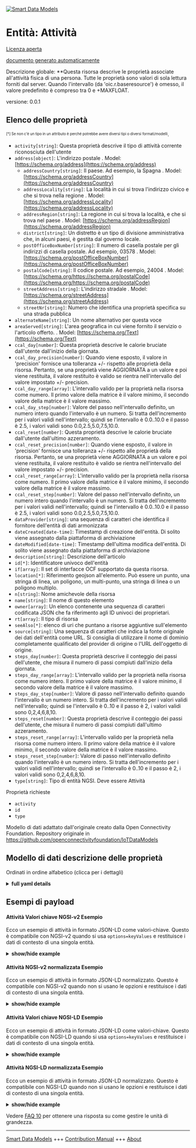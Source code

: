 <!-- 10-Header -->    
[![Smart Data Models](https://smartdatamodels.org/wp-content/uploads/2022/01/SmartDataModels_logo.png "Logo")](https://smartdatamodels.org)    
Entità: Attività    
================<!-- /10-Header -->    
<!-- 15-License -->    
[Licenza aperta](https://github.com/smart-data-models//dataModel.OCF/blob/master/Activity/LICENSE.md)    
[documento generato automaticamente](https://docs.google.com/presentation/d/e/2PACX-1vTs-Ng5dIAwkg91oTTUdt8ua7woBXhPnwavZ0FxgR8BsAI_Ek3C5q97Nd94HS8KhP-r_quD4H0fgyt3/pub?start=false&loop=false&delayms=3000#slide=id.gb715ace035_0_60)    
<!-- /15-License -->    
<!-- 20-Description -->    
Descrizione globale: **Questa risorsa descrive le proprietà associate all'attività fisica di una persona. Tutte le proprietà sono valori di sola lettura forniti dal server. Quando l'intervallo (da 'oic.r.baseresource') è omesso, il valore predefinito è compreso tra 0 e +MAXFLOAT.    
versione: 0.0.1    
<!-- /20-Description -->    
<!-- 30-PropertiesList -->    
## Elenco delle proprietà    
<sup><sub>[*] Se non c'è un tipo in un attributo è perché potrebbe avere diversi tipi o diversi formati/modelli</sub></sup>.    
- `activity[string]`: Questa proprietà descrive il tipo di attività corrente riconosciuta dell'utente  - `address[object]`: L'indirizzo postale  . Model: [https://schema.org/address](https://schema.org/address)	- `addressCountry[string]`: Il paese. Ad esempio, la Spagna  . Model: [https://schema.org/addressCountry](https://schema.org/addressCountry)    
	- `addressLocality[string]`: La località in cui si trova l'indirizzo civico e che si trova nella regione  . Model: [https://schema.org/addressLocality](https://schema.org/addressLocality)    
	- `addressRegion[string]`: La regione in cui si trova la località, e che si trova nel paese  . Model: [https://schema.org/addressRegion](https://schema.org/addressRegion)    
	- `district[string]`: Un distretto è un tipo di divisione amministrativa che, in alcuni paesi, è gestita dal governo locale.      
	- `postOfficeBoxNumber[string]`: Il numero di casella postale per gli indirizzi di casella postale. Ad esempio, 03578  . Model: [https://schema.org/postOfficeBoxNumber](https://schema.org/postOfficeBoxNumber)    
	- `postalCode[string]`: Il codice postale. Ad esempio, 24004  . Model: [https://schema.org/https://schema.org/postalCode](https://schema.org/https://schema.org/postalCode)    
	- `streetAddress[string]`: L'indirizzo stradale  . Model: [https://schema.org/streetAddress](https://schema.org/streetAddress)    
	- `streetNr[string]`: Numero che identifica una proprietà specifica su una strada pubblica      
- `alternateName[string]`: Un nome alternativo per questa voce  - `areaServed[string]`: L'area geografica in cui viene fornito il servizio o l'articolo offerto.  . Model: [https://schema.org/Text](https://schema.org/Text)- `ccal_day[number]`: Questa proprietà descrive le calorie bruciate dall'utente dall'inizio della giornata.  - `ccal_day_precision[number]`: Quando viene esposto, il valore in 'precision' fornisce una tolleranza +/- rispetto alle proprietà della risorsa. Pertanto, se una proprietà viene AGGIORNATA a un valore e poi viene restituita, il valore restituito è valido se rientra nell'intervallo del valore impostato +/- precision.  - `ccal_day_range[array]`: L'intervallo valido per la proprietà nella risorsa come numero. Il primo valore della matrice è il valore minimo, il secondo valore della matrice è il valore massimo.  - `ccal_day_step[number]`: Valore del passo nell'intervallo definito, un numero intero quando l'intervallo è un numero.  Si tratta dell'incremento per i valori validi nell'intervallo; quindi se l'intervallo è 0.0..10.0 e il passo è 2.5, i valori validi sono 0.0,2.5,5.0,7.5,10.0.  - `ccal_reset[number]`: Questa proprietà descrive le calorie bruciate dall'utente dall'ultimo azzeramento.  - `ccal_reset_precision[number]`: Quando viene esposto, il valore in 'precision' fornisce una tolleranza +/- rispetto alle proprietà della risorsa. Pertanto, se una proprietà viene AGGIORNATA a un valore e poi viene restituita, il valore restituito è valido se rientra nell'intervallo del valore impostato +/- precision.  - `ccal_reset_range[array]`: L'intervallo valido per la proprietà nella risorsa come numero. Il primo valore della matrice è il valore minimo, il secondo valore della matrice è il valore massimo.  - `ccal_reset_step[number]`: Valore del passo nell'intervallo definito, un numero intero quando l'intervallo è un numero.  Si tratta dell'incremento per i valori validi nell'intervallo; quindi se l'intervallo è 0.0..10.0 e il passo è 2.5, i valori validi sono 0.0,2.5,5.0,7.5,10.0.  - `dataProvider[string]`: una sequenza di caratteri che identifica il fornitore dell'entità di dati armonizzata  - `dateCreated[date-time]`: Timestamp di creazione dell'entità. Di solito viene assegnato dalla piattaforma di archiviazione  - `dateModified[date-time]`: Timestamp dell'ultima modifica dell'entità. Di solito viene assegnato dalla piattaforma di archiviazione  - `description[string]`: Descrizione dell'articolo  - `id[*]`: Identificatore univoco dell'entità  - `if[array]`: Il set di interfacce OCF supportato da questa risorsa.  - `location[*]`: Riferimento geojson all'elemento. Può essere un punto, una stringa di linea, un poligono, un multi-punto, una stringa di linea o un poligono multiplo.  - `n[string]`: Nome amichevole della risorsa  - `name[string]`: Il nome di questo elemento  - `owner[array]`: Un elenco contenente una sequenza di caratteri codificata JSON che fa riferimento agli ID univoci dei proprietari.  - `rt[array]`: Il tipo di risorsa  - `seeAlso[*]`: elenco di uri che puntano a risorse aggiuntive sull'elemento  - `source[string]`: Una sequenza di caratteri che indica la fonte originale dei dati dell'entità come URL. Si consiglia di utilizzare il nome di dominio completamente qualificato del provider di origine o l'URL dell'oggetto di origine.  - `steps_day[number]`: Questa proprietà descrive il conteggio dei passi dell'utente, che misura il numero di passi compiuti dall'inizio della giornata.  - `steps_day_range[array]`: L'intervallo valido per la proprietà nella risorsa come numero intero. Il primo valore della matrice è il valore minimo, il secondo valore della matrice è il valore massimo.  - `steps_day_step[number]`: Valore di passo nell'intervallo definito quando l'intervallo è un numero intero.  Si tratta dell'incremento per i valori validi nell'intervallo; quindi se l'intervallo è 0..10 e il passo è 2, i valori validi sono 0,2,4,6,8,10.  - `steps_reset[number]`: Questa proprietà descrive il conteggio dei passi dell'utente, che misura il numero di passi compiuti dall'ultimo azzeramento.  - `steps_reset_range[array]`: L'intervallo valido per la proprietà nella risorsa come numero intero. Il primo valore della matrice è il valore minimo, il secondo valore della matrice è il valore massimo.  - `steps_reset_step[number]`: Valore di passo nell'intervallo definito quando l'intervallo è un numero intero.  Si tratta dell'incremento per i valori validi nell'intervallo; quindi se l'intervallo è 0..10 e il passo è 2, i valori validi sono 0,2,4,6,8,10.  - `type[string]`: Tipo di entità NGSI. Deve essere Attività  <!-- /30-PropertiesList -->    
<!-- 35-RequiredProperties -->    
Proprietà richieste    
- `activity`  - `id`  - `type`  <!-- /35-RequiredProperties -->    
<!-- 40-RequiredProperties -->    
Modello di dati adattato dall'originale creato dalla Open Connectivity Foundation. Repository originale in https://github.com/openconnectivityfoundation/IoTDataModels    
<!-- /40-RequiredProperties -->    
<!-- 50-DataModelHeader -->    
## Modello di dati descrizione delle proprietà    
Ordinati in ordine alfabetico (clicca per i dettagli)    
<!-- /50-DataModelHeader -->    
<!-- 60-ModelYaml -->    
<details><summary><strong>full yaml details</strong></summary>      
```yaml    
Activity:      
  description: This Resource describes the Properties associated with a person's physical activity. All Properties are read-only values that are provided by the server. When range (from 'oic.r.baseresource') is omitted the default is 0 to +MAXFLOAT.      
  properties:      
    activity:      
      description: This Property describes the recognized current activity type of user      
      enum:      
        - sleep      
        - sit      
        - stand      
        - walk      
        - run      
        - unknown      
      readOnly: true      
      type: string      
      x-ngsi:      
        type: Property      
    address:      
      description: The mailing address      
      properties:      
        addressCountry:      
          description: 'The country. For example, Spain'      
          type: string      
          x-ngsi:      
            model: https://schema.org/addressCountry      
            type: Property      
        addressLocality:      
          description: 'The locality in which the street address is, and which is in the region'      
          type: string      
          x-ngsi:      
            model: https://schema.org/addressLocality      
            type: Property      
        addressRegion:      
          description: 'The region in which the locality is, and which is in the country'      
          type: string      
          x-ngsi:      
            model: https://schema.org/addressRegion      
            type: Property      
        district:      
          description: 'A district is a type of administrative division that, in some countries, is managed by the local government'      
          type: string      
          x-ngsi:      
            type: Property      
        postOfficeBoxNumber:      
          description: 'The post office box number for PO box addresses. For example, 03578'      
          type: string      
          x-ngsi:      
            model: https://schema.org/postOfficeBoxNumber      
            type: Property      
        postalCode:      
          description: 'The postal code. For example, 24004'      
          type: string      
          x-ngsi:      
            model: https://schema.org/https://schema.org/postalCode      
            type: Property      
        streetAddress:      
          description: The street address      
          type: string      
          x-ngsi:      
            model: https://schema.org/streetAddress      
            type: Property      
        streetNr:      
          description: Number identifying a specific property on a public street      
          type: string      
          x-ngsi:      
            type: Property      
      type: object      
      x-ngsi:      
        model: https://schema.org/address      
        type: Property      
    alternateName:      
      description: An alternative name for this item      
      type: string      
      x-ngsi:      
        type: Property      
    areaServed:      
      description: The geographic area where a service or offered item is provided      
      type: string      
      x-ngsi:      
        model: https://schema.org/Text      
        type: Property      
    ccal_day:      
      description: This Property describes the burned off calories of user since the beginning of the day      
      minimum: 0.0      
      readOnly: true      
      type: number      
      x-ngsi:      
        type: Property      
    ccal_day_precision:      
      description: 'When exposed the value in ''precision'' provides a +/- tolerance against the Properties in the Resource. Thus if a Property is UPDATED to a value and that Property then RETRIEVED, the RETRIEVED value is valid if in the range of the set value +/- precision'      
      readOnly: true      
      type: number      
      x-ngsi:      
        type: Property      
    ccal_day_range:      
      description: 'The valid range for the Property in the Resource as a number. The first value in the array is the minimum value, the second value in the array is the maximum value'      
      items:      
        type: number      
      maxItems: 2      
      minItems: 2      
      readOnly: true      
      type: array      
      x-ngsi:      
        type: Property      
    ccal_day_step:      
      description: 'Step value across the defined range an integer when the range is a number.  This is the increment for valid values across the range; so if range is 0.0..10.0 and step is 2.5 then valid values are 0.0,2.5,5.0,7.5,10.0'      
      readOnly: true      
      type: number      
      x-ngsi:      
        type: Property      
    ccal_reset:      
      description: This Property describes the burned off calories of user since the last reset      
      minimum: 0.0      
      readOnly: true      
      type: number      
      x-ngsi:      
        type: Property      
    ccal_reset_precision:      
      description: 'When exposed the value in ''precision'' provides a +/- tolerance against the Properties in the Resource. Thus if a Property is UPDATED to a value and that Property then RETRIEVED, the RETRIEVED value is valid if in the range of the set value +/- precision'      
      readOnly: true      
      type: number      
      x-ngsi:      
        type: Property      
    ccal_reset_range:      
      description: 'The valid range for the Property in the Resource as a number. The first value in the array is the minimum value, the second value in the array is the maximum value'      
      items:      
        type: number      
      maxItems: 2      
      minItems: 2      
      readOnly: true      
      type: array      
      x-ngsi:      
        type: Property      
    ccal_reset_step:      
      description: 'Step value across the defined range an integer when the range is a number.  This is the increment for valid values across the range; so if range is 0.0..10.0 and step is 2.5 then valid values are 0.0,2.5,5.0,7.5,10.0'      
      readOnly: true      
      type: number      
      x-ngsi:      
        type: Property      
    dataProvider:      
      description: A sequence of characters identifying the provider of the harmonised data entity      
      type: string      
      x-ngsi:      
        type: Property      
    dateCreated:      
      description: Entity creation timestamp. This will usually be allocated by the storage platform      
      format: date-time      
      type: string      
      x-ngsi:      
        type: Property      
    dateModified:      
      description: Timestamp of the last modification of the entity. This will usually be allocated by the storage platform      
      format: date-time      
      type: string      
      x-ngsi:      
        type: Property      
    description:      
      description: A description of this item      
      type: string      
      x-ngsi:      
        type: Property      
    id:      
      anyOf:      
        - description: Identifier format of any NGSI entity      
          maxLength: 256      
          minLength: 1      
          pattern: ^[\w\-\.\{\}\$\+\*\[\]`|~^@!,:\\]+$      
          type: string      
          x-ngsi:      
            type: Property      
        - description: Identifier format of any NGSI entity      
          format: uri      
          type: string      
          x-ngsi:      
            type: Property      
      description: Unique identifier of the entity      
      x-ngsi:      
        type: Property      
    if:      
      description: The OCF Interface set supported by this Resource      
      items:      
        enum:      
          - oic.if.s      
          - oic.if.baseline      
        type: string      
      minItems: 1      
      readOnly: true      
      type: array      
      uniqueItems: true      
      x-ngsi:      
        type: Property      
    location:      
      description: 'Geojson reference to the item. It can be Point, LineString, Polygon, MultiPoint, MultiLineString or MultiPolygon'      
      oneOf:      
        - description: Geojson reference to the item. Point      
          properties:      
            bbox:      
              items:      
                type: number      
              minItems: 4      
              type: array      
            coordinates:      
              items:      
                type: number      
              minItems: 2      
              type: array      
            type:      
              enum:      
                - Point      
              type: string      
          required:      
            - type      
            - coordinates      
          title: GeoJSON Point      
          type: object      
          x-ngsi:      
            type: GeoProperty      
        - description: Geojson reference to the item. LineString      
          properties:      
            bbox:      
              items:      
                type: number      
              minItems: 4      
              type: array      
            coordinates:      
              items:      
                items:      
                  type: number      
                minItems: 2      
                type: array      
              minItems: 2      
              type: array      
            type:      
              enum:      
                - LineString      
              type: string      
          required:      
            - type      
            - coordinates      
          title: GeoJSON LineString      
          type: object      
          x-ngsi:      
            type: GeoProperty      
        - description: Geojson reference to the item. Polygon      
          properties:      
            bbox:      
              items:      
                type: number      
              minItems: 4      
              type: array      
            coordinates:      
              items:      
                items:      
                  items:      
                    type: number      
                  minItems: 2      
                  type: array      
                minItems: 4      
                type: array      
              type: array      
            type:      
              enum:      
                - Polygon      
              type: string      
          required:      
            - type      
            - coordinates      
          title: GeoJSON Polygon      
          type: object      
          x-ngsi:      
            type: GeoProperty      
        - description: Geojson reference to the item. MultiPoint      
          properties:      
            bbox:      
              items:      
                type: number      
              minItems: 4      
              type: array      
            coordinates:      
              items:      
                items:      
                  type: number      
                minItems: 2      
                type: array      
              type: array      
            type:      
              enum:      
                - MultiPoint      
              type: string      
          required:      
            - type      
            - coordinates      
          title: GeoJSON MultiPoint      
          type: object      
          x-ngsi:      
            type: GeoProperty      
        - description: Geojson reference to the item. MultiLineString      
          properties:      
            bbox:      
              items:      
                type: number      
              minItems: 4      
              type: array      
            coordinates:      
              items:      
                items:      
                  items:      
                    type: number      
                  minItems: 2      
                  type: array      
                minItems: 2      
                type: array      
              type: array      
            type:      
              enum:      
                - MultiLineString      
              type: string      
          required:      
            - type      
            - coordinates      
          title: GeoJSON MultiLineString      
          type: object      
          x-ngsi:      
            type: GeoProperty      
        - description: Geojson reference to the item. MultiLineString      
          properties:      
            bbox:      
              items:      
                type: number      
              minItems: 4      
              type: array      
            coordinates:      
              items:      
                items:      
                  items:      
                    items:      
                      type: number      
                    minItems: 2      
                    type: array      
                  minItems: 4      
                  type: array      
                type: array      
              type: array      
            type:      
              enum:      
                - MultiPolygon      
              type: string      
          required:      
            - type      
            - coordinates      
          title: GeoJSON MultiPolygon      
          type: object      
          x-ngsi:      
            type: GeoProperty      
      x-ngsi:      
        type: GeoProperty      
    n:      
      description: Friendly name of the Resource      
      maxLength: 64      
      readOnly: true      
      type: string      
      x-ngsi:      
        type: Property      
    name:      
      description: The name of this item      
      type: string      
      x-ngsi:      
        type: Property      
    owner:      
      description: A List containing a JSON encoded sequence of characters referencing the unique Ids of the owner(s)      
      items:      
        anyOf:      
          - description: Identifier format of any NGSI entity      
            maxLength: 256      
            minLength: 1      
            pattern: ^[\w\-\.\{\}\$\+\*\[\]`|~^@!,:\\]+$      
            type: string      
            x-ngsi:      
              type: Property      
          - description: Identifier format of any NGSI entity      
            format: uri      
            type: string      
            x-ngsi:      
              type: Property      
        description: Unique identifier of the entity      
        x-ngsi:      
          type: Property      
      type: array      
      x-ngsi:      
        type: Property      
    rt:      
      description: The Resource Type      
      items:      
        enum:      
          - oic.r.activity      
        type: string      
      minItems: 1      
      readOnly: true      
      type: array      
      uniqueItems: true      
      x-ngsi:      
        type: Property      
    seeAlso:      
      description: list of uri pointing to additional resources about the item      
      oneOf:      
        - items:      
            format: uri      
            type: string      
          minItems: 1      
          type: array      
        - format: uri      
          type: string      
      x-ngsi:      
        type: Property      
    source:      
      description: 'A sequence of characters giving the original source of the entity data as a URL. Recommended to be the fully qualified domain name of the source provider, or the URL to the source object'      
      type: string      
      x-ngsi:      
        type: Property      
    steps_day:      
      description: This Property describes the user's step count that measures the number of steps the user has taken since the beginning of the day      
      minimum: 0      
      readOnly: true      
      type: number      
      x-ngsi:      
        type: Property      
    steps_day_range:      
      description: 'The valid range for the Property in the Resource as an integer. The first value in the array is the minimum value, the second value in the array is the maximum value'      
      items:      
        type: integer      
      maxItems: 2      
      minItems: 2      
      readOnly: true      
      type: array      
      x-ngsi:      
        type: Property      
    steps_day_step:      
      description: 'Step value across the defined range when the range is an integer.  This is the increment for valid values across the range; so if range is 0..10 and step is 2 then valid values are 0,2,4,6,8,10'      
      readOnly: true      
      type: number      
      x-ngsi:      
        type: Property      
    steps_reset:      
      description: This Property describes the user's step count that measures the number of steps the user has taken since the last reset      
      minimum: 0      
      readOnly: true      
      type: number      
      x-ngsi:      
        type: Property      
    steps_reset_range:      
      description: 'The valid range for the Property in the Resource as an integer. The first value in the array is the minimum value, the second value in the array is the maximum value'      
      items:      
        type: integer      
      maxItems: 2      
      minItems: 2      
      readOnly: true      
      type: array      
      x-ngsi:      
        type: Property      
    steps_reset_step:      
      description: 'Step value across the defined range when the range is an integer.  This is the increment for valid values across the range; so if range is 0..10 and step is 2 then valid values are 0,2,4,6,8,10'      
      readOnly: true      
      type: number      
      x-ngsi:      
        type: Property      
    type:      
      description: NGSI entity type. It has to be Activity      
      enum:      
        - Activity      
      type: string      
      x-ngsi:      
        type: Property      
  required:      
    - activity      
    - id      
    - type      
  type: object      
  x-derived-from: https://raw.githubusercontent.com/openconnectivityfoundation/IoTDataModels/master/Activity.swagger.json      
  x-disclaimer: 'Redistribution and use in source and binary forms, with or without modification, are permitted  provided that the license conditions are met. Copyleft (c) 2022 Contributors to Smart Data Models Program'      
  x-license-url: https://github.com/smart-data-models/dataModel.OCF/blob/master/Activity/LICENSE.md      
  x-model-schema: https://smart-data-models.github.io/dataModel.OCF/Activity/schema.json      
  x-model-tags: OCF      
  x-version: 0.0.1      
```    
</details>      
<!-- /60-ModelYaml -->    
<!-- 70-MiddleNotes -->    
<!-- /70-MiddleNotes -->    
<!-- 80-Examples -->    
## Esempi di payload    
#### Attività Valori chiave NGSI-v2 Esempio    
Ecco un esempio di attività in formato JSON-LD come valori-chiave. Questo è compatibile con NGSI-v2 quando si usa `options=keyValues` e restituisce i dati di contesto di una singola entità.    
<details><summary><strong>show/hide example</strong></summary>      
```json  
{  
  "id": "urn:ngsi-ld:Activity:id:QLWH:51153027",  
  "dateCreated": "1996-07-16T03:21:42Z",  
  "dateModified": "2001-07-06T17:20:02Z",  
  "source": "Sea dog car green firm. Student green short whom. Very bring bit early change threat.",  
  "name": "Center along certainly bring art. Show cas",  
  "alternateName": "From approach I econ",  
  "description": "Hear someone office certainly edge shake could. Owner inside Mrs by.",  
  "dataProvider": "Resource always possible must account. Among prevent f",  
  "owner": [  
    "urn:ngsi-ld:Activity:items:PFZA:34840773",  
    "urn:ngsi-ld:Activity:items:XGBV:59628768"  
  ],  
  "seeAlso": [  
    "urn:ngsi-ld:Activity:items:BUDY:81766032"  
  ],  
  "location": {  
    "type": "Point",  
    "coordinates": [  
      0.4908525,  
      -173.441483  
    ]  
  },  
  "address": {  
    "streetAddress": "Always outside fear short. Pass base how look daughter show reach.",  
    "addressLocality": "Work n",  
    "addressRegion": "Senior TV news because night. Analysis provide attention then positive establish present impact.",  
    "addressCountry": "Production stand",  
    "postalCode": "Ahead adult hard. Operation paper nice letter.",  
    "postOfficeBoxNumber": "Smile simple exist pull wind walk book. Record adult raise seven offer.",  
    "streetNr": "Interest far deep yeah. Cultural follow reflect chair child court financial community. Chair save piece relate.",  
    "district": "Memory Mrs dog power we fight. Office when feeling water at home under impact. Nation some language should p"  
  },  
  "areaServed": "Common success sit nearly eat best plant.",  
  "activity": "sit",  
  "steps_day": 864,  
  "steps_reset": 864,  
  "ccal_day": 371.0,  
  "ccal_reset": 806.4,  
  "rt": [  
    "oic.r.activity"  
  ],  
  "n": "Hold early professional partner decade onto anyon",  
  "if": [  
    "oic.if.s"  
  ],  
  "steps_day_range": [  
    864,  
    864  
  ],  
  "steps_day_step": 864,  
  "steps_reset_range": [  
    864,  
    864  
  ],  
  "steps_reset_step": 864,  
  "ccal_day_range": [  
    541.6,  
    629.5  
  ],  
  "ccal_day_step": 209.8,  
  "ccal_day_precision": 474.6,  
  "ccal_reset_range": [  
    431.7,  
    635.1  
  ],  
  "ccal_reset_step": 137.2,  
  "ccal_reset_precision": 403.7,  
  "type": "Activity"  
}  
```  
</details>    
#### Attività NGSI-v2 normalizzata Esempio    
Ecco un esempio di attività in formato JSON-LD normalizzato. Questo è compatibile con NGSI-v2 quando non si usano le opzioni e restituisce i dati di contesto di una singola entità.    
<details><summary><strong>show/hide example</strong></summary>      
```json  
{  
  "id": "urn:ngsi-ld:Activity:id:QLWH:51153027",  
  "dateCreated": {  
    "type": "DateTime",  
    "value": "1996-07-16T03:21:42Z"  
  },  
  "dateModified": {  
    "type": "DateTime",  
    "value": "2001-07-06T17:20:02Z"  
  },  
  "source": {  
    "type": "Text",  
    "value": "Sea dog car green firm. Student green short whom. Very bring bit early change threat."  
  },  
  "name": {  
    "type": "Text",  
    "value": "Center along certainly bring art. Show cas"  
  },  
  "alternateName": {  
    "type": "Text",  
    "value": "From approach I econ"  
  },  
  "description": {  
    "type": "Text",  
    "value": "Hear someone office certainly edge shake could. Owner inside Mrs by."  
  },  
  "dataProvider": {  
    "type": "Text",  
    "value": "Resource always possible must account. Among prevent f"  
  },  
  "owner": {  
    "type": "StructuredValue",  
    "value": [  
      "urn:ngsi-ld:Activity:items:PFZA:34840773",  
      "urn:ngsi-ld:Activity:items:XGBV:59628768"  
    ]  
  },  
  "seeAlso": {  
    "type": "StructuredValue",  
    "value": [  
      "urn:ngsi-ld:Activity:items:BUDY:81766032"  
    ]  
  },  
  "location": {  
    "type": "geo:json",  
    "value": {  
      "type": "Point",  
      "coordinates": [  
        0.4908525,  
        -173.441483  
      ]  
    }  
  },  
  "address": {  
    "type": "StructuredValue",  
    "value": {  
      "streetAddress": "Always outside fear short. Pass base how look daughter show reach.",  
      "addressLocality": "Work n",  
      "addressRegion": "Senior TV news because night. Analysis provide attention then positive establish present impact.",  
      "addressCountry": "Production stand",  
      "postalCode": "Ahead adult hard. Operation paper nice letter.",  
      "postOfficeBoxNumber": "Smile simple exist pull wind walk book. Record adult raise seven offer.",  
      "streetNr": "Interest far deep yeah. Cultural follow reflect chair child court financial community. Chair save piece relate.",  
      "district": "Memory Mrs dog power we fight. Office when feeling water at home under impact. Nation some language should p"  
    }  
  },  
  "areaServed": {  
    "type": "Text",  
    "value": "Common success sit nearly eat best plant."  
  },  
  "activity": {  
    "type": "Text",  
    "value": "sit"  
  },  
  "steps_day": {  
    "type": "Number",  
    "value": 864  
  },  
  "steps_reset": {  
    "type": "Number",  
    "value": 864  
  },  
  "ccal_day": {  
    "type": "Number",  
    "value": 371.0  
  },  
  "ccal_reset": {  
    "type": "Number",  
    "value": 806.4  
  },  
  "rt": {  
    "type": "StructuredValue",  
    "value": [  
      "oic.r.activity"  
    ]  
  },  
  "n": {  
    "type": "Text",  
    "value": "Hold early professional partner decade onto anyon"  
  },  
  "if": {  
    "type": "StructuredValue",  
    "value": [  
      "oic.if.s"  
    ]  
  },  
  "steps_day_range": {  
    "type": "StructuredValue",  
    "value": [  
      864,  
      864  
    ]  
  },  
  "steps_day_step": {  
    "type": "Number",  
    "value": 864  
  },  
  "steps_reset_range": {  
    "type": "StructuredValue",  
    "value": [  
      864,  
      864  
    ]  
  },  
  "steps_reset_step": {  
    "type": "Number",  
    "value": 864  
  },  
  "ccal_day_range": {  
    "type": "StructuredValue",  
    "value": [  
      541.6,  
      629.5  
    ]  
  },  
  "ccal_day_step": {  
    "type": "Number",  
    "value": 209.8  
  },  
  "ccal_day_precision": {  
    "type": "Number",  
    "value": 474.6  
  },  
  "ccal_reset_range": {  
    "type": "StructuredValue",  
    "value": [  
      431.7,  
      635.1  
    ]  
  },  
  "ccal_reset_step": {  
    "type": "Number",  
    "value": 137.2  
  },  
  "ccal_reset_precision": {  
    "type": "Number",  
    "value": 403.7  
  },  
  "type": "Activity"  
}  
```  
</details>    
#### Attività Valori chiave NGSI-LD Esempio    
Ecco un esempio di attività in formato JSON-LD come valori-chiave. Questo è compatibile con NGSI-LD quando si usa `options=keyValues` e restituisce i dati di contesto di una singola entità.    
<details><summary><strong>show/hide example</strong></summary>      
```json  
{  
  "id": "urn:ngsi-ld:Activity:id:QLWH:51153027",  
  "dateCreated": "1996-07-16T03:21:42Z",  
  "dateModified": "2001-07-06T17:20:02Z",  
  "source": "Sea dog car green firm. Student green short whom. Very bring bit early change threat.",  
  "name": "Center along certainly bring art. Show cas",  
  "alternateName": "From approach I econ",  
  "description": "Hear someone office certainly edge shake could. Owner inside Mrs by.",  
  "dataProvider": "Resource always possible must account. Among prevent f",  
  "owner": [  
    "urn:ngsi-ld:Activity:items:PFZA:34840773",  
    "urn:ngsi-ld:Activity:items:XGBV:59628768"  
  ],  
  "seeAlso": [  
    "urn:ngsi-ld:Activity:items:BUDY:81766032"  
  ],  
  "location": {  
    "type": "Point",  
    "coordinates": [  
      0.4908525,  
      -173.441483  
    ]  
  },  
  "address": {  
    "streetAddress": "Always outside fear short. Pass base how look daughter show reach.",  
    "addressLocality": "Work n",  
    "addressRegion": "Senior TV news because night. Analysis provide attention then positive establish present impact.",  
    "addressCountry": "Production stand",  
    "postalCode": "Ahead adult hard. Operation paper nice letter.",  
    "postOfficeBoxNumber": "Smile simple exist pull wind walk book. Record adult raise seven offer.",  
    "streetNr": "Interest far deep yeah. Cultural follow reflect chair child court financial community. Chair save piece relate.",  
    "district": "Memory Mrs dog power we fight. Office when feeling water at home under impact. Nation some language should p"  
  },  
  "areaServed": "Common success sit nearly eat best plant.",  
  "activity": "sit",  
  "steps_day": 864,  
  "steps_reset": 864,  
  "ccal_day": 371.0,  
  "ccal_reset": 806.4,  
  "rt": [  
    "oic.r.activity"  
  ],  
  "n": "Hold early professional partner decade onto anyon",  
  "if": [  
    "oic.if.s"  
  ],  
  "steps_day_range": [  
    864,  
    864  
  ],  
  "steps_day_step": 864,  
  "steps_reset_range": [  
    864,  
    864  
  ],  
  "steps_reset_step": 864,  
  "ccal_day_range": [  
    541.6,  
    629.5  
  ],  
  "ccal_day_step": 209.8,  
  "ccal_day_precision": 474.6,  
  "ccal_reset_range": [  
    431.7,  
    635.1  
  ],  
  "ccal_reset_step": 137.2,  
  "ccal_reset_precision": 403.7,  
  "type": "Activity",  
  "@context": [  
    "https://smartdatamodels.org/context.jsonld"  
  ]  
}  
```  
</details>    
#### Attività NGSI-LD normalizzata Esempio    
Ecco un esempio di attività in formato JSON-LD normalizzato. Questo è compatibile con NGSI-LD quando non si usano le opzioni e restituisce i dati di contesto di una singola entità.    
<details><summary><strong>show/hide example</strong></summary>      
```json  
{  
    "id": "urn:ngsi-ld:Activity:id:QLWH:51153027",  
    "dateCreated": {  
        "type": "Property",  
        "value": {  
            "@type": "DateTime",  
            "@value": "1996-07-16T03:21:42Z"  
        }  
    },  
    "dateModified": {  
        "type": "Property",  
        "value": {  
            "@type": "DateTime",  
            "@value": "2001-07-06T17:20:02Z"  
        }  
    },  
    "source": {  
        "type": "Property",  
        "value": "Sea dog car green firm. Student green short whom. Very bring bit early change threat."  
    },  
    "name": {  
        "type": "Property",  
        "value": "Center along certainly bring art. Show cas"  
    },  
    "alternateName": {  
        "type": "Property",  
        "value": "From approach I econ"  
    },  
    "description": {  
        "type": "Property",  
        "value": "Hear someone office certainly edge shake could. Owner inside Mrs by."  
    },  
    "dataProvider": {  
        "type": "Property",  
        "value": "Resource always possible must account. Among prevent f"  
    },  
    "owner": {  
        "type": "Property",  
        "value": [  
            "urn:ngsi-ld:Activity:items:PFZA:34840773",  
            "urn:ngsi-ld:Activity:items:XGBV:59628768"  
        ]  
    },  
    "seeAlso": {  
        "type": "Property",  
        "value": [  
            "urn:ngsi-ld:Activity:items:BUDY:81766032"  
        ]  
    },  
    "location": {  
        "type": "GeoProperty",  
        "value": {  
            "type": "Point",  
            "coordinates": [  
                0.4908525,  
                -173.441483  
            ]  
        }  
    },  
    "address": {  
        "type": "Property",  
        "value": {  
            "streetAddress": "Always outside fear short. Pass base how look daughter show reach.",  
            "addressLocality": "Work n",  
            "addressRegion": "Senior TV news because night. Analysis provide attention then positive establish present impact.",  
            "addressCountry": "Production stand",  
            "postalCode": "Ahead adult hard. Operation paper nice letter.",  
            "postOfficeBoxNumber": "Smile simple exist pull wind walk book. Record adult raise seven offer.",  
            "streetNr": "Interest far deep yeah. Cultural follow reflect chair child court financial community. Chair save piece relate.",  
            "district": "Memory Mrs dog power we fight. Office when feeling water at home under impact. Nation some language should p"  
        }  
    },  
    "areaServed": {  
        "type": "Property",  
        "value": "Common success sit nearly eat best plant."  
    },  
    "activity": {  
        "type": "Property",  
        "value": "sit"  
    },  
    "steps_day": {  
        "type": "Property",  
        "value": 864  
    },  
    "steps_reset": {  
        "type": "Property",  
        "value": 864  
    },  
    "ccal_day": {  
        "type": "Property",  
        "value": 371.0  
    },  
    "ccal_reset": {  
        "type": "Property",  
        "value": 806.4  
    },  
    "rt": {  
        "type": "Property",  
        "value": [  
            "oic.r.activity"  
        ]  
    },  
    "n": {  
        "type": "Property",  
        "value": "Hold early professional partner decade onto anyon"  
    },  
    "if": {  
        "type": "Property",  
        "value": [  
            "oic.if.s"  
        ]  
    },  
    "steps_day_range": {  
        "type": "Property",  
        "value": [  
            864,  
            864  
        ]  
    },  
    "steps_day_step": {  
        "type": "Property",  
        "value": 864  
    },  
    "steps_reset_range": {  
        "type": "Property",  
        "value": [  
            864,  
            864  
        ]  
    },  
    "steps_reset_step": {  
        "type": "Property",  
        "value": 864  
    },  
    "ccal_day_range": {  
        "type": "Property",  
        "value": [  
            541.6,  
            629.5  
        ]  
    },  
    "ccal_day_step": {  
        "type": "Property",  
        "value": 209.8  
    },  
    "ccal_day_precision": {  
        "type": "Property",  
        "value": 474.6  
    },  
    "ccal_reset_range": {  
        "type": "Property",  
        "value": [  
            431.7,  
            635.1  
        ]  
    },  
    "ccal_reset_step": {  
        "type": "Property",  
        "value": 137.2  
    },  
    "ccal_reset_precision": {  
        "type": "Property",  
        "value": 403.7  
    },  
    "type": "Activity",  
    "@context": [  
        "https://smartdatamodels.org/context.jsonld"  
    ]  
}  
```  
</details><!-- /80-Examples -->    
<!-- 90-FooterNotes -->    
<!-- /90-FooterNotes -->    
<!-- 95-Units -->    
Vedere [FAQ 10](https://smartdatamodels.org/index.php/faqs/) per ottenere una risposta su come gestire le unità di grandezza.    
<!-- /95-Units -->    
<!-- 97-LastFooter -->    
---    
[Smart Data Models](https://smartdatamodels.org) +++ [Contribution Manual](https://bit.ly/contribution_manual) +++ [About](https://bit.ly/Introduction_SDM)<!-- /97-LastFooter -->    
